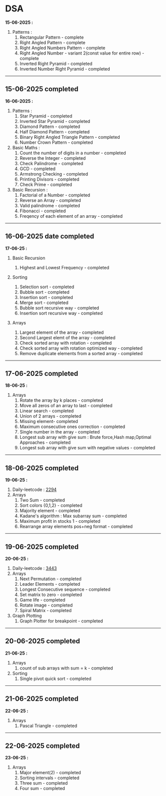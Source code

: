 # DSA

**15-06-2025 :**
1. Patterns : 
    1. Rectangular Pattern - complete
    2. Right Angled Pattern - complete
    3. Right Angled Numbers Pattern - complete
    4. Right Angled Number - variant 2(const value for entire row) - complete
    5. Inverted Right Pyramid - completed
    6. Inverted Number Right Pyramid - completed
---
**15-06-2025** completed
---

**16-06-2025 :**
1. Patterns :
    1. Star Pyramid - completed
    2. Inverted Star Pyramid - completed
    3. Diamond Pattern - completed
    4. Half Diamond Pattern - completed
    5. Binary Right Angled Triangle Pattern - completed
    6. Number Crown Pattern - completed
2. Basic Maths : 
    1. Count the number of digits in a number - completed
    2. Reverse the Integer - completed
    3. Check Palindrome - completed
    4. GCD - completed
    5. Armstrong Checking - completed
    6. Printing Divisors - completed
    7. Check Prime - completed
3. Basic Recursion :
    1. Factorial of a Number - completed
    2. Reverse an Array - completed
    3. Valid palindrome - completed
    4. Fibonacci - completed
    5. Freqency of each element of an array - completed
---
**16-06-2025 date completed**
---

**17-06-25 :**
1. Basic Recursion
    1. Highest and Lowest Frequency - completed

2. Sorting 
    1. Selection sort - completed
    2. Bubble sort - completed
    3. Insertion sort - completed
    4. Merge sort - completed
    5. Bubble sort recursive way - completed
    6. Insertion sort recursive way - completed

3. Arrays
    1. Largest element of the array - completed
    2. Second Largest elemt of the array - completed
    3. Check sorted array with rotation - completed
    4. Check sorted array with rotation optimized way - completed
    5. Remove duplicate elements from a sorted array - completed
---
**17-06-2025** completed
---

**18-06-25 :**
1. Arrays
    1. Rotate the array by k places - completed
    2. Move all zeros of an array to last - completed
    3. Linear search - completed
    4. Union of 2 arrays - completed
    5. Missing element- completed
    6. Maximum consecutive ones correction - completed
    7. Single number in the array - completed
    8. Longest sub array with give sum : Brute force,Hash map,Optimal Approaches - completed
    9. Longest sub array with give sum with negative values - completed
---
**18-06-2025** completed
---

**19-06-25 :**
1. Daily-leetcode : [2294](https://leetcode.com/problems/partition-array-such-that-maximum-difference-is-k/description/?envType=daily-question&envId=2025-06-19)
2. Arrays
    1. Two Sum - completed
    2. Sort colors {0,1,2} - completed
    3. Majority element - completed
    4. Kadane's algorithm : Max subarray sum - completed
    5. Maximum profit in stocks 1 - completed
    6. Rearrange array elements pos+neg format - completed
---
**19-06-2025** completed
---

**20-06-25 :**
1. Daily-leetcode : [3443](https://leetcode.com/problems/maximum-manhattan-distance-after-k-changes/description/?envType=daily-question&envId=2025-06-20)
1. Arrays
    1. Next Permutation - completed
    2. Leader Elements - completed
    3. Longest Consecutive sequence - completed
    4. Set matrix to zero - completed
    5. Game life - completed
    6. Rotate image - completed
    7. Spiral Matrix - completed
2. Graph Plotting
    1. Graph Plotter for breakpoint - completed
---
**20-06-2025** completed
---

**21-06-25 :**
1. Arrays 
    1. count of sub arrays with sum = k - completed
2. Sorting 
    1. Single pivot quick sort - completed
---
**21-06-2025** completed
---

**22-06-25 :**
1. Arrays 
    1. Pascal Triangle - completed
---
**22-06-2025** completed
---

**23-06-25 :**
1. Arrays
    1. Major element(2) - completed 
    2. Sorting intervals - completed
    3. Three sum - completed
    4. Four sum - completed